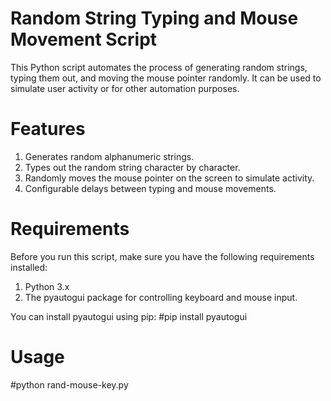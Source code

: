 # Random String Typing and Mouse Movement Script

This Python script automates the process of generating random strings, typing them out, and moving the mouse pointer randomly. It can be used to simulate user activity or for other automation purposes.

# Features
1. Generates random alphanumeric strings.
2. Types out the random string character by character.
3. Randomly moves the mouse pointer on the screen to simulate activity.
4. Configurable delays between typing and mouse movements.

# Requirements
Before you run this script, make sure you have the following requirements installed:

1. Python 3.x
2. The pyautogui package for controlling keyboard and mouse input.
   
You can install pyautogui using pip:
#pip install pyautogui

# Usage

#python rand-mouse-key.py
